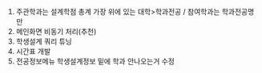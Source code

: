 1. 주관학과는 설계학점 총계 가장 위에 있는 대학>학과전공 / 참여학과는 학과전공명만
2. 메인화면 비동기 처리(추천)
3. 학생설계 쿼리 튜닝
4. 시간표 개발
5. 전공정보메뉴 학생설계정보 밑에 학과 안나오는거 수정